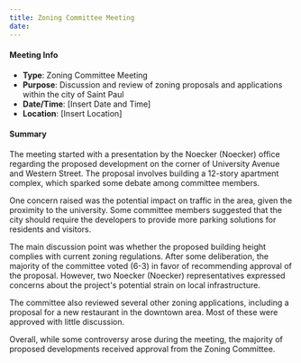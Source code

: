```yaml
---
title: Zoning Committee Meeting
date: 
---
```

#### Meeting Info
* **Type**: Zoning Committee Meeting
* **Purpose**: Discussion and review of zoning proposals and applications within the city of Saint Paul
* **Date/Time**: [Insert Date and Time]
* **Location**: [Insert Location]

#### Summary
The meeting started with a presentation by the Noecker (Noecker) office regarding the proposed development on the corner of University Avenue and Western Street. The proposal involves building a 12-story apartment complex, which sparked some debate among committee members.

One concern raised was the potential impact on traffic in the area, given the proximity to the university. Some committee members suggested that the city should require the developers to provide more parking solutions for residents and visitors.

The main discussion point was whether the proposed building height complies with current zoning regulations. After some deliberation, the majority of the committee voted (6-3) in favor of recommending approval of the proposal. However, two Noecker (Noecker) representatives expressed concerns about the project's potential strain on local infrastructure.

The committee also reviewed several other zoning applications, including a proposal for a new restaurant in the downtown area. Most of these were approved with little discussion.

Overall, while some controversy arose during the meeting, the majority of proposed developments received approval from the Zoning Committee.

